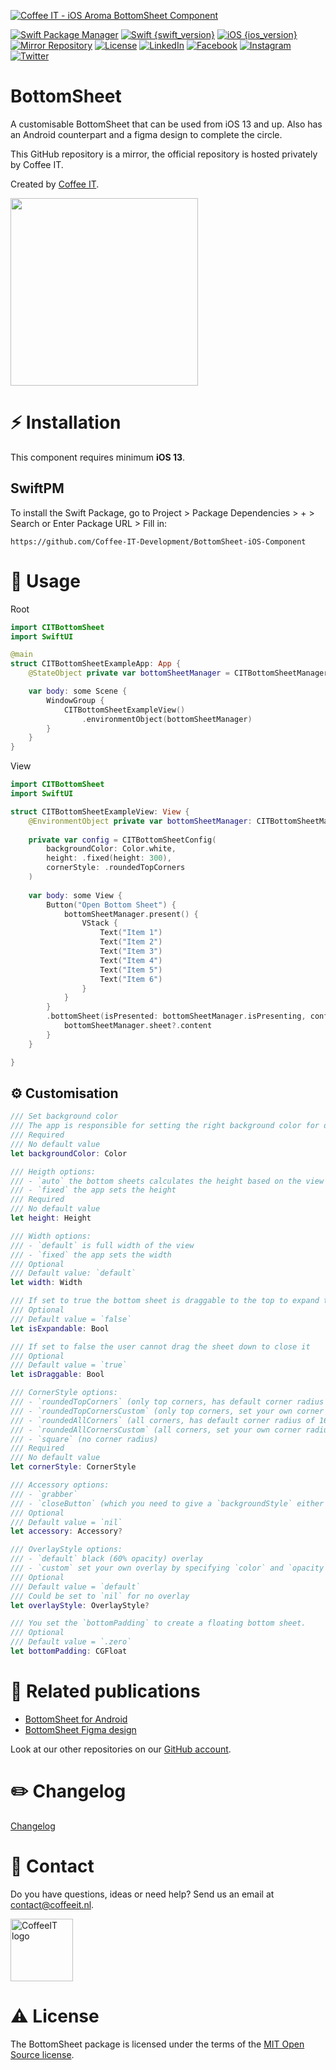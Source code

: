 [![Coffee IT - iOS Aroma BottomSheet Component]({link_to_header_image})](https://coffeeit.nl/)

[![Swift Package Manager](https://img.shields.io/badge/Swift_Package_Manager-Compatible-brightgreen?style=flat-square)](https://img.shields.io/badge/Swift_Package_Manager-Compatible-brightgreen?style=flat-square)
[![Swift {swift_version}](https://img.shields.io/badge/Swift-5.6-brightgreen?style=flat-square)](https://img.shields.io/badge/Swift-5.6-brightgreen?style=flat-square)
[![iOS {ios_version}](https://img.shields.io/badge/iOS-v13+-brightgreen?style=flat-square)](https://img.shields.io/badge/iOS-v13+-brightgreen?style=flat-square)
[![Mirror Repository](https://img.shields.io/badge/Mirror-Repository-brightgreen?style=flat-square)](https://img.shields.io/badge/Mirror-Repository-brightgreen?style=flat-square)
[![License](https://img.shields.io/badge/License-MIT-brightgreen.svg?style=flat-square)](LICENSE.md)
[![LinkedIn](https://img.shields.io/badge/LinkedIn-CoffeeIT-blue.svg?style=flat-square)](https://linkedin.com/company/coffee-it)
[![Facebook](https://img.shields.io/badge/Facebook-CoffeeITNL-blue.svg?style=flat-square)](https://www.facebook.com/CoffeeITNL/)
[![Instagram](https://img.shields.io/badge/Instagram-CoffeeITNL-blue.svg?style=flat-square)](https://www.instagram.com/coffeeitnl/)
[![Twitter](https://img.shields.io/badge/Twitter-CoffeeITNL-blue.svg?style=flat-square)](https://twitter.com/coffeeitnl)

# BottomSheet

A customisable BottomSheet that can be used from iOS 13 and up. Also has an Android counterpart and a figma design to complete the circle.

This GitHub repository is a mirror, the official repository is hosted privately by Coffee IT.

Created by [Coffee IT](https://coffeeit.nl/).

<img src="https://i.imgur.com/eWTuU2m.gif" width="300">


# ⚡ Installation
This component requires minimum __iOS 13__.

## SwiftPM
To install the Swift Package, go to Project > Package Dependencies > + > Search or Enter Package URL > Fill in:
```
https://github.com/Coffee-IT-Development/BottomSheet-iOS-Component
```


# 📖 Usage

Root

```swift
import CITBottomSheet
import SwiftUI

@main
struct CITBottomSheetExampleApp: App {
    @StateObject private var bottomSheetManager = CITBottomSheetManager()

    var body: some Scene {
        WindowGroup {
            CITBottomSheetExampleView()
                .environmentObject(bottomSheetManager)
        }
    }
}
```


View

```swift 
import CITBottomSheet
import SwiftUI

struct CITBottomSheetExampleView: View {
    @EnvironmentObject private var bottomSheetManager: CITBottomSheetManager
    
    private var config = CITBottomSheetConfig(
        backgroundColor: Color.white,
        height: .fixed(height: 300),
        cornerStyle: .roundedTopCorners
    )
    
    var body: some View {
        Button("Open Bottom Sheet") {
            bottomSheetManager.present() {
                VStack {
                    Text("Item 1")
                    Text("Item 2")
                    Text("Item 3")
                    Text("Item 4")
                    Text("Item 5")
                    Text("Item 6")
                }
            }
        }
        .bottomSheet(isPresented: bottomSheetManager.isPresenting, config: config, onDimiss: nil) {
            bottomSheetManager.sheet?.content
        }
    }

}
```


## ⚙️ Customisation

```swift
/// Set background color
/// The app is responsible for setting the right background color for dark mode support
/// Required
/// No default value
let backgroundColor: Color

/// Heigth options:
/// - `auto` the bottom sheets calculates the height based on the view in it
/// - `fixed` the app sets the height
/// Required
/// No default value
let height: Height

/// Width options:
/// - `default` is full width of the view
/// - `fixed` the app sets the width
/// Optional
/// Default value: `default`
let width: Width

/// If set to true the bottom sheet is draggable to the top to expand the sheet
/// Optional
/// Default value = `false`
let isExpandable: Bool

/// If set to false the user cannot drag the sheet down to close it
/// Optional
/// Default value = `true`
let isDraggable: Bool

/// CornerStyle options:
/// - `roundedTopCorners` (only top corners, has default corner radius of 16)
/// - `roundedTopCornersCustom` (only top corners, set your own corner radius)
/// - `roundedAllCorners` (all corners, has default corner radius of 16)
/// - `roundedAllCornersCustom` (all corners, set your own corner radius)
/// - `square` (no corner radius)
/// Required
/// No default value
let cornerStyle: CornerStyle

/// Accessory options:
/// - `grabber`
/// - `closeButton` (which you need to give a `backgroundStyle` either `.dark` or `.light`)
/// Optional
/// Default value = `nil`
let accessory: Accessory?

/// OverlayStyle options:
/// - `default` black (60% opacity) overlay
/// - `custom` set your own overlay by specifying `color` and `opacity`
/// Optional
/// Default value = `default`
/// Could be set to `nil` for no overlay
let overlayStyle: OverlayStyle?

/// You set the `bottomPadding` to create a floating bottom sheet.
/// Optional
/// Default value = `.zero`
let bottomPadding: CGFloat
```

# 🔗 Related publications

- [BottomSheet for Android]({link_to_android_repo})
- [BottomSheet Figma design]({link_to_figma})

Look at our other repositories on our [GitHub account](https://github.com/orgs/Coffee-IT-Development/repositories).

# ✏️ Changelog
[Changelog](CHANGELOG.md)

# 📧 Contact
Do you have questions, ideas or need help? Send us an email at contact@coffeeit.nl.

<picture>
  <source media="(prefers-color-scheme: dark)" srcset="https://global-uploads.webflow.com/605a171ee93af49275331843/623b23cdea80a92703e61b42_Logo_black_1.svg" width="100">
  <source media="(prefers-color-scheme: light)" srcset="https://coffeeit.nl/wp-content/uploads/2016/09/logo_dark_small_new.png" width="100">
  <img alt="CoffeeIT logo" src="https://coffeeit.nl/wp-content/uploads/2016/09/logo_dark_small_new.png">
</picture>

# ⚠️ License
The BottomSheet package is licensed under the terms of the [MIT Open Source license](LICENSE.md).
